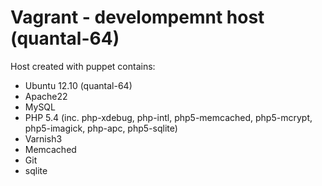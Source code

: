 # Vagrant - develompemnt host (quantal-64)

Host created with puppet contains: 

* Ubuntu 12.10 (quantal-64)
* Apache22
* MySQL
* PHP 5.4 (inc. php-xdebug, php-intl, php5-memcached, php5-mcrypt, php5-imagick, php-apc, php5-sqlite)
* Varnish3
* Memcached
* Git
* sqlite
